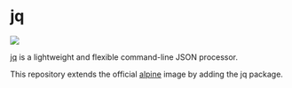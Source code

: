 # jq

[![](https://images.microbadger.com/badges/image/oildex/ansible-lint.svg)](https://microbadger.com/images/oildex/ansible-lint)

[jq](https://stedolan.github.io/jq/) is a lightweight and flexible command-line JSON processor.

This repository extends the official [alpine](https://hub.docker.com/_/alpine) image by adding the jq package.
